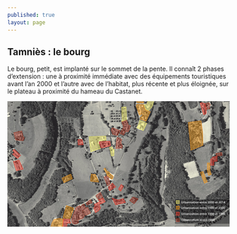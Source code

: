 ```yaml
---
published: true
layout: page
---
```


## Tamniès : le bourg

Le bourg, petit, est implanté sur le sommet de la pente. Il connaît 2 phases d’extension : une à proximité immédiate avec des équipements touristiques avant l’an 2000 et l’autre avec de l’habitat, plus récente et plus éloignée, sur le plateau à proximité du hameau du Castanet.

![](/data/images/4/histoire/4_HISTOIRE_POPU1.jpg)
